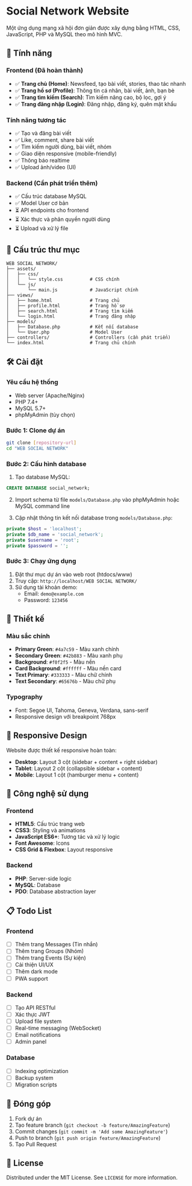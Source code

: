 # Social Network Website

Một ứng dụng mạng xã hội đơn giản được xây dựng bằng HTML, CSS, JavaScript, PHP và MySQL theo mô hình MVC.

## 🚀 Tính năng

### Frontend (Đã hoàn thành)
- ✅ **Trang chủ (Home)**: Newsfeed, tạo bài viết, stories, thao tác nhanh
- ✅ **Trang hồ sơ (Profile)**: Thông tin cá nhân, bài viết, ảnh, bạn bè
- ✅ **Trang tìm kiếm (Search)**: Tìm kiếm nâng cao, bộ lọc, gợi ý
- ✅ **Trang đăng nhập (Login)**: Đăng nhập, đăng ký, quên mật khẩu

### Tính năng tương tác
- ✅ Tạo và đăng bài viết
- ✅ Like, comment, share bài viết
- ✅ Tìm kiếm người dùng, bài viết, nhóm
- ✅ Giao diện responsive (mobile-friendly)
- ✅ Thông báo realtime
- ✅ Upload ảnh/video (UI)

### Backend (Cần phát triển thêm)
- ✅ Cấu trúc database MySQL
- ✅ Model User cơ bản
- ⏳ API endpoints cho frontend
- ⏳ Xác thực và phân quyền người dùng
- ⏳ Upload và xử lý file

## 📁 Cấu trúc thư mục

```
WEB SOCIAL NETWORK/
├── assets/
│   ├── css/
│   │   └── style.css          # CSS chính
│   └── js/
│       └── main.js            # JavaScript chính
├── views/
│   ├── home.html              # Trang chủ
│   ├── profile.html           # Trang hồ sơ
│   ├── search.html            # Trang tìm kiếm
│   └── login.html             # Trang đăng nhập
├── models/
│   ├── Database.php           # Kết nối database
│   └── User.php               # Model User
├── controllers/               # Controllers (cần phát triển)
└── index.html                 # Trang chủ chính
```

## 🛠️ Cài đặt

### Yêu cầu hệ thống
- Web server (Apache/Nginx)
- PHP 7.4+
- MySQL 5.7+
- phpMyAdmin (tùy chọn)

### Bước 1: Clone dự án
```bash
git clone [repository-url]
cd "WEB SOCIAL NETWORK"
```

### Bước 2: Cấu hình database
1. Tạo database MySQL:
```sql
CREATE DATABASE social_network;
```

2. Import schema từ file `models/Database.php` vào phpMyAdmin hoặc MySQL command line

3. Cập nhật thông tin kết nối database trong `models/Database.php`:
```php
private $host = 'localhost';
private $db_name = 'social_network';
private $username = 'root';
private $password = '';
```

### Bước 3: Chạy ứng dụng
1. Đặt thư mục dự án vào web root (htdocs/www)
2. Truy cập: `http://localhost/WEB SOCIAL NETWORK/`
3. Sử dụng tài khoản demo:
   - Email: `demo@example.com`
   - Password: `123456`

## 🎨 Thiết kế

### Màu sắc chính
- **Primary Green**: `#4a7c59` - Màu xanh chính
- **Secondary Green**: `#42b883` - Màu xanh phụ
- **Background**: `#f0f2f5` - Màu nền
- **Card Background**: `#ffffff` - Màu nền card
- **Text Primary**: `#333333` - Màu chữ chính
- **Text Secondary**: `#65676b` - Màu chữ phụ

### Typography
- Font: Segoe UI, Tahoma, Geneva, Verdana, sans-serif
- Responsive design với breakpoint 768px

## 📱 Responsive Design

Website được thiết kế responsive hoàn toàn:
- **Desktop**: Layout 3 cột (sidebar + content + right sidebar)
- **Tablet**: Layout 2 cột (collapsible sidebar + content)
- **Mobile**: Layout 1 cột (hamburger menu + content)

## 🔧 Công nghệ sử dụng

### Frontend
- **HTML5**: Cấu trúc trang web
- **CSS3**: Styling và animations
- **JavaScript ES6+**: Tương tác và xử lý logic
- **Font Awesome**: Icons
- **CSS Grid & Flexbox**: Layout responsive

### Backend
- **PHP**: Server-side logic
- **MySQL**: Database
- **PDO**: Database abstraction layer

## 📋 Todo List

### Frontend
- [ ] Thêm trang Messages (Tin nhắn)
- [ ] Thêm trang Groups (Nhóm)
- [ ] Thêm trang Events (Sự kiện)
- [ ] Cải thiện UI/UX
- [ ] Thêm dark mode
- [ ] PWA support

### Backend
- [ ] Tạo API RESTful
- [ ] Xác thực JWT
- [ ] Upload file system
- [ ] Real-time messaging (WebSocket)
- [ ] Email notifications
- [ ] Admin panel

### Database
- [ ] Indexing optimization
- [ ] Backup system
- [ ] Migration scripts

## 🤝 Đóng góp

1. Fork dự án
2. Tạo feature branch (`git checkout -b feature/AmazingFeature`)
3. Commit changes (`git commit -m 'Add some AmazingFeature'`)
4. Push to branch (`git push origin feature/AmazingFeature`)
5. Tạo Pull Request

## 📄 License

Distributed under the MIT License. See `LICENSE` for more information.
